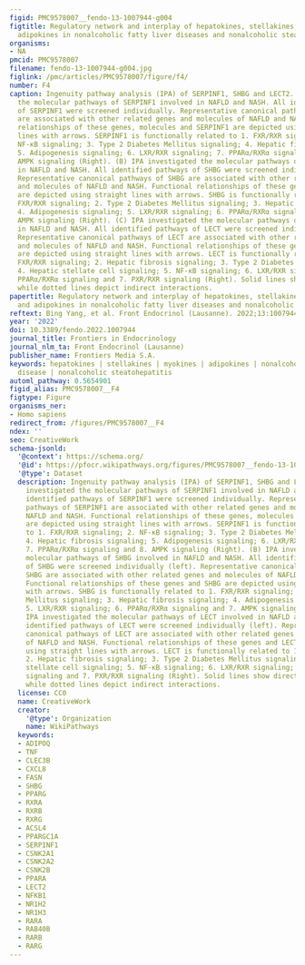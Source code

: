 ```yaml
---
figid: PMC9578007__fendo-13-1007944-g004
figtitle: Regulatory network and interplay of hepatokines, stellakines, myokines and
  adipokines in nonalcoholic fatty liver diseases and nonalcoholic steatohepatitis
organisms:
- NA
pmcid: PMC9578007
filename: fendo-13-1007944-g004.jpg
figlink: /pmc/articles/PMC9578007/figure/f4/
number: F4
caption: Ingenuity pathway analysis (IPA) of SERPINF1, SHBG and LECT2. (A) IPA investigated
  the molecular pathways of SERPINF1 involved in NAFLD and NASH. All identified pathways
  of SERPINF1 were screened individually. Representative canonical pathways of SERPINF1
  are associated with other related genes and molecules of NAFLD and NASH. Functional
  relationships of these genes, molecules and SERPINF1 are depicted using straight
  lines with arrows. SERPINF1 is functionally related to 1. FXR/RXR signaling; 2.
  NF-κB signaling; 3. Type 2 Diabetes Mellitus signaling; 4. Hepatic fibrosis signaling;
  5. Adipogenesis signaling; 6. LXR/RXR signaling; 7. PPARα/RXRα signaling and 8.
  AMPK signaling (Right). (B) IPA investigated the molecular pathways of SHBG involved
  in NAFLD and NASH. All identified pathways of SHBG were screened individually (left).
  Representative canonical pathways of SHBG are associated with other related genes
  and molecules of NAFLD and NASH. Functional relationships of these genes and SHBG
  are depicted using straight lines with arrows. SHBG is functionally related to 1.
  FXR/RXR signaling; 2. Type 2 Diabetes Mellitus signaling; 3. Hepatic fibrosis signaling;
  4. Adipogenesis signaling; 5. LXR/RXR signaling; 6. PPARα/RXRα signaling and 7.
  AMPK signaling (Right). (C) IPA investigated the molecular pathways of LECT involved
  in NAFLD and NASH. All identified pathways of LECT were screened individually (left).
  Representative canonical pathways of LECT are associated with other related genes
  and molecules of NAFLD and NASH. Functional relationships of these genes and LECT
  are depicted using straight lines with arrows. LECT is functionally related to 1.
  FXR/RXR signaling; 2. Hepatic fibrosis signaling; 3. Type 2 Diabetes Mellitus signaling;
  4. Hepatic stellate cell signaling; 5. NF-κB signaling; 6. LXR/RXR signaling; 6.
  PPARα/RXRα signaling and 7. PXR/RXR signaling (Right). Solid lines show direct regulation
  while dotted lines depict indirect interactions.
papertitle: Regulatory network and interplay of hepatokines, stellakines, myokines
  and adipokines in nonalcoholic fatty liver diseases and nonalcoholic steatohepatitis.
reftext: Bing Yang, et al. Front Endocrinol (Lausanne). 2022;13:1007944.
year: '2022'
doi: 10.3389/fendo.2022.1007944
journal_title: Frontiers in Endocrinology
journal_nlm_ta: Front Endocrinol (Lausanne)
publisher_name: Frontiers Media S.A.
keywords: hepatokines | stellakines | myokines | adipokines | nonalcoholic fatty liver
  disease | nonalcoholic steatohepatitis
automl_pathway: 0.5654901
figid_alias: PMC9578007__F4
figtype: Figure
organisms_ner:
- Homo sapiens
redirect_from: /figures/PMC9578007__F4
ndex: ''
seo: CreativeWork
schema-jsonld:
  '@context': https://schema.org/
  '@id': https://pfocr.wikipathways.org/figures/PMC9578007__fendo-13-1007944-g004.html
  '@type': Dataset
  description: Ingenuity pathway analysis (IPA) of SERPINF1, SHBG and LECT2. (A) IPA
    investigated the molecular pathways of SERPINF1 involved in NAFLD and NASH. All
    identified pathways of SERPINF1 were screened individually. Representative canonical
    pathways of SERPINF1 are associated with other related genes and molecules of
    NAFLD and NASH. Functional relationships of these genes, molecules and SERPINF1
    are depicted using straight lines with arrows. SERPINF1 is functionally related
    to 1. FXR/RXR signaling; 2. NF-κB signaling; 3. Type 2 Diabetes Mellitus signaling;
    4. Hepatic fibrosis signaling; 5. Adipogenesis signaling; 6. LXR/RXR signaling;
    7. PPARα/RXRα signaling and 8. AMPK signaling (Right). (B) IPA investigated the
    molecular pathways of SHBG involved in NAFLD and NASH. All identified pathways
    of SHBG were screened individually (left). Representative canonical pathways of
    SHBG are associated with other related genes and molecules of NAFLD and NASH.
    Functional relationships of these genes and SHBG are depicted using straight lines
    with arrows. SHBG is functionally related to 1. FXR/RXR signaling; 2. Type 2 Diabetes
    Mellitus signaling; 3. Hepatic fibrosis signaling; 4. Adipogenesis signaling;
    5. LXR/RXR signaling; 6. PPARα/RXRα signaling and 7. AMPK signaling (Right). (C)
    IPA investigated the molecular pathways of LECT involved in NAFLD and NASH. All
    identified pathways of LECT were screened individually (left). Representative
    canonical pathways of LECT are associated with other related genes and molecules
    of NAFLD and NASH. Functional relationships of these genes and LECT are depicted
    using straight lines with arrows. LECT is functionally related to 1. FXR/RXR signaling;
    2. Hepatic fibrosis signaling; 3. Type 2 Diabetes Mellitus signaling; 4. Hepatic
    stellate cell signaling; 5. NF-κB signaling; 6. LXR/RXR signaling; 6. PPARα/RXRα
    signaling and 7. PXR/RXR signaling (Right). Solid lines show direct regulation
    while dotted lines depict indirect interactions.
  license: CC0
  name: CreativeWork
  creator:
    '@type': Organization
    name: WikiPathways
  keywords:
  - ADIPOQ
  - TNF
  - CLEC3B
  - CXCL8
  - FASN
  - SHBG
  - PPARG
  - RXRA
  - RXRB
  - RXRG
  - ACSL4
  - PPARGC1A
  - SERPINF1
  - CSNK2A1
  - CSNK2A2
  - CSNK2B
  - PPARA
  - LECT2
  - NFKB1
  - NR1H2
  - NR1H3
  - RARA
  - RAB40B
  - RARB
  - RARG
---
```

